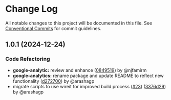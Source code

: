 # Change Log

All notable changes to this project will be documented in this file.
See [Conventional Commits](https://conventionalcommits.org) for commit guidelines.

## 1.0.1 (2024-12-24)

### Code Refactoring

* **google-analytic:** review and enhance ([0849519](https://github.com/the-nexim/nanolib/commit/0849519e6e71bc77d3a4d5a9358ba0acb3e75cde)) by @njfamirm
* **google-analytics:** rename package and update README to reflect new functionality ([d272700](https://github.com/the-nexim/nanolib/commit/d272700a0ac1b10d3c1e53c96228c6a8d58a0772)) by @arashagp
* migrate scripts to use wireit for improved build process ([#23](https://github.com/the-nexim/nanolib/issues/23)) ([3376d29](https://github.com/the-nexim/nanolib/commit/3376d2944332f3f28a91eba6b63a8fa981faf774)) by @arashagp
